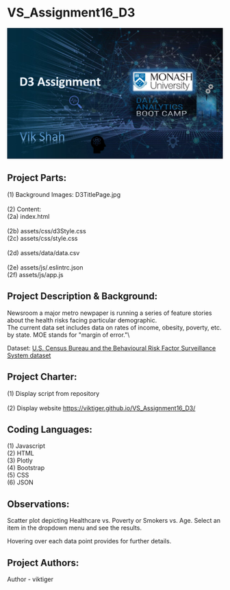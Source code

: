# VS_Assignment16_D3

![D3TitlePage](D3TitlePage.JPG)

## **Project Parts:**
(1) Background Images: D3TitlePage.jpg\
\
(2) Content:\
(2a) index.html\
\
(2b) assets/css/d3Style.css\
(2c) assets/css/style.css\
\
(2d) assets/data/data.csv\
\
(2e) assets/js/.eslintrc.json\
(2f) assets/js/app.js

## **Project Description & Background:**
Newsroom a major metro newpaper is running a series of feature stories about the health risks facing particular demographic.\
The current data set includes data on rates of income, obesity, poverty, etc. by state. MOE stands for "margin of error."\

Dataset: [U.S. Census Bureau and the Behavioural Risk Factor Surveillance System dataset](https://factfinder.census.gov/faces/nav/jsf/pages/searchresults.xhtml)

## **Project Charter:**
(1) Display script from repository\
\
(2) Display website https://viktiger.github.io/VS_Assignment16_D3/

## **Coding Languages:**
(1) Javascript\
(2) HTML\
(3) Plotly\
(4) Bootstrap\
(5) CSS\
(6) JSON

## **Observations:**
Scatter plot depicting Healthcare vs. Poverty or Smokers vs. Age. Select an item in the dropdown menu and see the results.

Hovering over each data point provides for further details.

## **Project Authors:**
Author - viktiger
